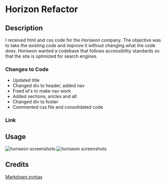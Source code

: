 # Horizon Refactor

## Description

I received html and css code for the Horiseon company.  The objective was to take the existing code and improve it without changing what the code does.  Horiseon wanted a codebase that follows accessibility standards so that the site is optimized for search engines.

### Changes to Code

- Updated title
- Changed div to header, added nav
- Fixed id's to make nav work
- Added sections, aricles and alt
- Changed div to footer
- Commented css file and consolidated code

### Link


## Usage

![horiseon screenshots](images/Capture.png)
![horiseon screenshots](images/Capture2.png)

## Credits

[Markdown syntax](https://www.youtube.com/watch?v=bpdvNwvEeSE)